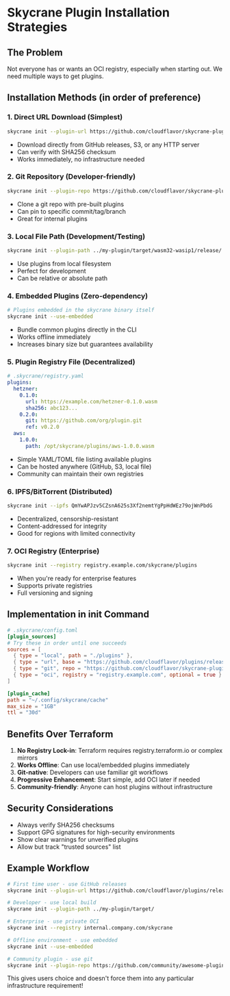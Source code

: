 # Skycrane Plugin Installation Strategies

## The Problem
Not everyone has or wants an OCI registry, especially when starting out. We need multiple ways to get plugins.

## Installation Methods (in order of preference)

### 1. **Direct URL Download** (Simplest)
```bash
skycrane init --plugin-url https://github.com/cloudflavor/skycrane-plugins/releases/download/v0.1.0/hetzner-0.1.0.wasm
```
- Download directly from GitHub releases, S3, or any HTTP server
- Can verify with SHA256 checksum
- Works immediately, no infrastructure needed

### 2. **Git Repository** (Developer-friendly)
```bash
skycrane init --plugin-repo https://github.com/cloudflavor/skycrane-plugins.git
```
- Clone a git repo with pre-built plugins
- Can pin to specific commit/tag/branch
- Great for internal plugins

### 3. **Local File Path** (Development/Testing)
```bash
skycrane init --plugin-path ../my-plugin/target/wasm32-wasip1/release/
```
- Use plugins from local filesystem
- Perfect for development
- Can be relative or absolute path

### 4. **Embedded Plugins** (Zero-dependency)
```bash
# Plugins embedded in the skycrane binary itself
skycrane init --use-embedded
```
- Bundle common plugins directly in the CLI
- Works offline immediately
- Increases binary size but guarantees availability

### 5. **Plugin Registry File** (Decentralized)
```yaml
# .skycrane/registry.yaml
plugins:
  hetzner:
    0.1.0:
      url: https://example.com/hetzner-0.1.0.wasm
      sha256: abc123...
    0.2.0:
      git: https://github.com/org/plugin.git
      ref: v0.2.0
  aws:
    1.0.0:
      path: /opt/skycrane/plugins/aws-1.0.0.wasm
```
- Simple YAML/TOML file listing available plugins
- Can be hosted anywhere (GitHub, S3, local file)
- Community can maintain their own registries

### 6. **IPFS/BitTorrent** (Distributed)
```bash
skycrane init --ipfs QmYwAPJzv5CZsnA625s3Xf2nemtYgPpHdWEz79ojWnPbdG
```
- Decentralized, censorship-resistant
- Content-addressed for integrity
- Good for regions with limited connectivity

### 7. **OCI Registry** (Enterprise)
```bash
skycrane init --registry registry.example.com/skycrane/plugins
```
- When you're ready for enterprise features
- Supports private registries
- Full versioning and signing

## Implementation in init Command

```toml
# .skycrane/config.toml
[plugin_sources]
# Try these in order until one succeeds
sources = [
  { type = "local", path = "./plugins" },
  { type = "url", base = "https://github.com/cloudflavor/plugins/releases/download" },
  { type = "git", repo = "https://github.com/cloudflavor/skycrane-plugins.git" },
  { type = "oci", registry = "registry.example.com", optional = true }
]

[plugin_cache]
path = "~/.config/skycrane/cache"
max_size = "1GB"
ttl = "30d"
```

## Benefits Over Terraform

1. **No Registry Lock-in**: Terraform requires registry.terraform.io or complex mirrors
2. **Works Offline**: Can use local/embedded plugins immediately
3. **Git-native**: Developers can use familiar git workflows
4. **Progressive Enhancement**: Start simple, add OCI later if needed
5. **Community-friendly**: Anyone can host plugins without infrastructure

## Security Considerations

- Always verify SHA256 checksums
- Support GPG signatures for high-security environments
- Show clear warnings for unverified plugins
- Allow but track "trusted sources" list

## Example Workflow

```bash
# First time user - use GitHub releases
skycrane init --plugin-url https://github.com/cloudflavor/plugins/releases/latest/

# Developer - use local build
skycrane init --plugin-path ../my-plugin/target/

# Enterprise - use private OCI
skycrane init --registry internal.company.com/skycrane

# Offline environment - use embedded
skycrane init --use-embedded

# Community plugin - use git
skycrane init --plugin-repo https://github.com/community/awesome-plugin.git
```

This gives users choice and doesn't force them into any particular infrastructure requirement!